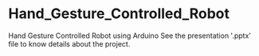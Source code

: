 # Hand_Gesture_Controlled_Robot
Hand Gesture Controlled Robot using Arduino
See the presentation '.pptx' file to know details about the project.
